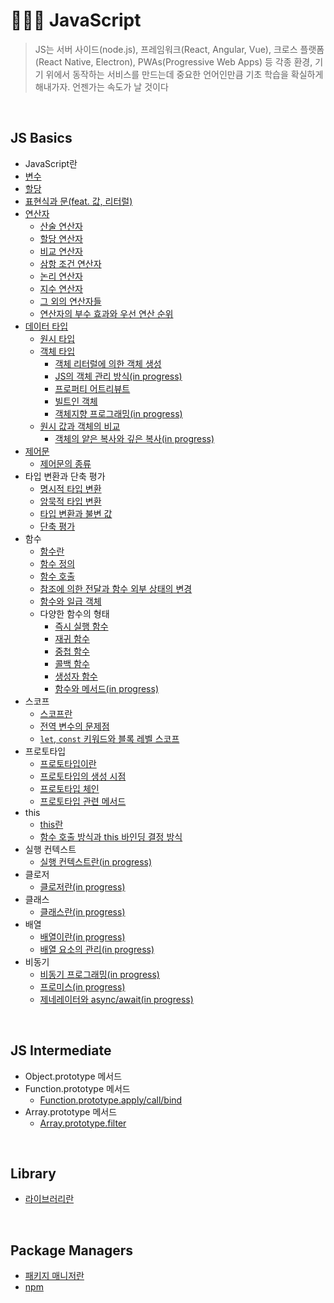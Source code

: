 # 🏃🏻‍♂️ JavaScript

> JS는 서버 사이드(node.js), 프레임워크(React, Angular, Vue), 크로스 플랫폼(React Native, Electron), PWAs(Progressive Web Apps) 등 각종 환경, 기기 위에서 동작하는 서비스를 만드는데 중요한 언어인만큼 기초 학습을 확실하게 해내가자. 언젠가는 속도가 날 것이다

<br>

## JS Basics

- JavaScript란
- [변수](https://github.com/jacenam/WIL-archive/blob/main/Web%20Development/JS/JS-Basics/%5BMJS-001%5D_VARIABLE/variable.md)
- [할당](https://github.com/jacenam/WIL-archive/blob/main/Web%20Development/JS/JS-Basics/%5BMJS-002%5D_ASSIGNMENT/assignment.md)
- [표현식과 문(feat. 값, 리터럴)](https://github.com/jacenam/WIL-archive/blob/main/Web%20Development/JS/JS-Basics/%5BMJS-003%5D_EXPRESSION/expression.md)
- [연산자](https://github.com/jacenam/WIL-archive/blob/main/Web%20Development/JS/JS-Basics/%5BMJS-004%5D_OPERATOR/%5B000%5D_operator-intro.md)
  - [산술 연산자](https://github.com/jacenam/WIL-archive/blob/main/Web%20Development/JS/JS-Basics/%5BMJS-004%5D_OPERATOR/%5B001%5D_arithmetic-operator.md)
  - [할당 연산자](https://github.com/jacenam/WIL-archive/blob/main/Web%20Development/JS/JS-Basics/%5BMJS-004%5D_OPERATOR/%5B002%5D_assignment-operator.md)
  - [비교 연산자](https://github.com/jacenam/WIL-archive/blob/main/Web%20Development/JS/JS-Basics/%5BMJS-004%5D_OPERATOR/%5B003%5D_comparison-operator.md)
  - [삼항 조건 연산자](https://github.com/jacenam/WIL-archive/blob/main/Web%20Development/JS/JS-Basics/%5BMJS-004%5D_OPERATOR/%5B004%5D_ternary-operator.md)
  - [논리 연산자](https://github.com/jacenam/WIL-archive/blob/main/Web%20Development/JS/JS-Basics/%5BMJS-004%5D_OPERATOR/%5B005%5D_logical-operator.md)
  - [지수 연산자](https://github.com/jacenam/WIL-archive/blob/main/Web%20Development/JS/JS-Basics/%5BMJS-004%5D_OPERATOR/%5B006%5D_exponentiation-operator.md)
  - [그 외의 연산자들](https://github.com/jacenam/WIL-archive/blob/main/Web%20Development/JS/JS-Basics/%5BMJS-004%5D_OPERATOR/%5B007%5D_other-operators.md)
  - [연산자의 부수 효과와 우선 연산 순위](https://github.com/jacenam/WIL-archive/blob/main/Web%20Development/JS/JS-Basics/%5BMJS-004%5D_OPERATOR/%5B008%5D_operator-after-effect.md)
- [데이터 타입](https://github.com/jacenam/WIL-archive/blob/main/Web%20Development/JS/JS-Basics/%5BMJS-005%5D_DATA-TYPE/%5B000%5D_data-type.md)
  - [원시 타입](https://github.com/jacenam/WIL-archive/blob/main/Web%20Development/JS/JS-Basics/%5BMJS-005%5D_DATA-TYPE/%5B002%5D%5B1%5D_object-literal.md)
  - [객체 타입](https://github.com/jacenam/WIL-archive/blob/main/Web%20Development/JS/JS-Basics/%5BMJS-005%5D_DATA-TYPE/%5B002%5D_object-type.md)
    - [객체 리터럴에 의한 객체 생성](https://github.com/jacenam/WIL-archive/blob/main/Web%20Development/JS/JS-Basics/%5BMJS-005%5D_DATA-TYPE/%5B002%5D%5B1%5D_object-literal.md)
    - [JS의 객체 관리 방식(in progress)](https://github.com/jacenam/WIL-archive/blob/main/Web%20Development/JS/JS-Basics/%5BMJS-005%5D_DATA-TYPE/%5B002%5D%5B2%5D_js-object.md)
    - [프로퍼티 어트리뷰트](https://github.com/jacenam/WIL-archive/blob/main/Web%20Development/JS/JS-Basics/%5BMJS-005%5D_DATA-TYPE/%5B002%5D%5B3%5D_property-attribute.md)
    - [빌트인 객체](https://github.com/jacenam/WIL-archive/blob/main/Web%20Development/JS/JS-Basics/%5BMJS-005%5D_DATA-TYPE/%5B002%5D%5B4%5D_built-in--object.md)
    - [객체지향 프로그래밍(in progress)](https://github.com/jacenam/WIL-archive/blob/main/Web%20Development/JS/JS-Basics/%5BMJS-005%5D_DATA-TYPE/%5B002%5D%5B5%5D_object-oriented-programming.md)
  - [원시 값과 객체의 비교](https://github.com/jacenam/WIL-archive/blob/main/Web%20Development/JS/JS-Basics/%5BMJS-005%5D_DATA-TYPE/%5B003%5D_primitive-object-comparison.md)
    - [객체의 얕은 복사와 깊은 복사(in progress)](https://github.com/jacenam/WIL-archive/blob/main/Web%20Development/JS/JS-Basics/%5BMJS-005%5D_DATA-TYPE/%5B003%5D%5B1%5D_shallow-deep-copy.md)
- [제어문](https://github.com/jacenam/WIL-archive/blob/main/Web%20Development/JS/JS-Basics/%5BMJS-006%5D_CONTROL-FLOW/%5B001%5D_control-flow-statement--intro.md)
  - [제어문의 종류](https://github.com/jacenam/WIL-archive/blob/main/Web%20Development/JS/JS-Basics/%5BMJS-006%5D_CONTROL-FLOW/%5B002%5D_control-flow-statements.md)
- 타입 변환과 단축 평가
  - [명시적 타입 변환](https://github.com/jacenam/WIL-archive/blob/main/Web%20Development/JS/JS-Basics/%5BMJS-007%5D_COERCION-SHORT-CIRCUIT/%5B001%5D_explicit-coercion.md)
  - [암묵적 타입 변환](https://github.com/jacenam/WIL-archive/blob/main/Web%20Development/JS/JS-Basics/%5BMJS-007%5D_COERCION-SHORT-CIRCUIT/%5B002%5D_implicit-coercion.md)
  - [타입 변환과 불변 값](https://github.com/jacenam/WIL-archive/blob/main/Web%20Development/JS/JS-Basics/%5BMJS-007%5D_COERCION-SHORT-CIRCUIT/%5B003%5D_type-casting.md)
  - [단축 평가](https://github.com/jacenam/WIL-archive/blob/main/Web%20Development/JS/JS-Basics/%5BMJS-007%5D_COERCION-SHORT-CIRCUIT/%5B004%5D_short-circuit--evaluation.md)
- 함수
  - [함수란](https://github.com/jacenam/WIL-archive/blob/main/Web%20Development/JS/JS-Basics/%5BMJS-008%5D_FUNCTION/%5B001%5D_function-intro.md)
  - [함수 정의](https://github.com/jacenam/WIL-archive/blob/main/Web%20Development/JS/JS-Basics/%5BMJS-008%5D_FUNCTION/%5B002%5D_defining-functions.md)
  - [함수 호출](https://github.com/jacenam/WIL-archive/blob/main/Web%20Development/JS/JS-Basics/%5BMJS-008%5D_FUNCTION/%5B003%5D_function-invoke.md)
  - [참조에 의한 전달과 함수 외부 상태의 변경](https://github.com/jacenam/WIL-archive/blob/main/Web%20Development/JS/JS-Basics/%5BMJS-008%5D_FUNCTION/%5B004%5D_pass-by-reference.md)
  - [함수와 일급 객체](https://github.com/jacenam/WIL-archive/blob/main/Web%20Development/JS/JS-Basics/%5BMJS-008%5D_FUNCTION/%5B005%5D_first-class-object.md)
  - 다양한 함수의 형태
    - [즉시 실행 함수](https://github.com/jacenam/WIL-archive/blob/main/Web%20Development/JS/JS-Basics/%5BMJS-008%5D_FUNCTION/%5BMJS-008%5D%5B1%5D_FUNCTIONS/%5B001%5D_immediately-invoked-function.md)
    - [재귀 함수](https://github.com/jacenam/WIL-archive/blob/main/Web%20Development/JS/JS-Basics/%5BMJS-008%5D_FUNCTION/%5BMJS-008%5D%5B1%5D_FUNCTIONS/%5B002%5D_recursive-function.md)
    - [중첩 함수](https://github.com/jacenam/WIL-archive/blob/main/Web%20Development/JS/JS-Basics/%5BMJS-008%5D_FUNCTION/%5BMJS-008%5D%5B1%5D_FUNCTIONS/%5B003%5D_nested-function.md)
    - [콜백 함수](https://github.com/jacenam/WIL-archive/blob/main/Web%20Development/JS/JS-Basics/%5BMJS-008%5D_FUNCTION/%5BMJS-008%5D%5B1%5D_FUNCTIONS/%5B004%5D_callback-function.md)
    - [생성자 함수](https://github.com/jacenam/WIL-archive/blob/main/Web%20Development/JS/JS-Basics/%5BMJS-008%5D_FUNCTION/%5BMJS-008%5D%5B1%5D_FUNCTIONS/%5B005%5D_constructor-function.md)
    - [함수와 메서드(in progress)](https://github.com/jacenam/WIL-archive/blob/main/Web%20Development/JS/JS-Basics/%5BMJS-008%5D_FUNCTION/%5BMJS-008%5D%5B1%5D_FUNCTIONS/%5B006%5D_functions-methods.md)
- 스코프
  - [스코프란](https://github.com/jacenam/WIL-archive/blob/main/Web%20Development/JS/JS-Basics/%5BMJS-009%5D_SCOPE/%5B001%5D_scope-intro.md)
  - [전역 변수의 문제점](https://github.com/jacenam/WIL-archive/blob/main/Web%20Development/JS/JS-Basics/%5BMJS-009%5D_SCOPE/%5B002%5D_global-variable.md)
  - [`let`, `const` 키워드와 블록 레벨 스코프](https://github.com/jacenam/WIL-archive/blob/main/Web%20Development/JS/JS-Basics/%5BMJS-009%5D_SCOPE/%5B003%5D_variable-indentifiers.md)
- 프로토타입
  - [프로토타입이란](https://github.com/jacenam/WIL-archive/blob/main/Web%20Development/JS/JS-Basics/%5BMJS-010%5D_PROTOTYPE/%5B001%5D_prototype-intro.md)
  - [프로토타입의 생성 시점](https://github.com/jacenam/WIL-archive/blob/main/Web%20Development/JS/JS-Basics/%5BMJS-010%5D_PROTOTYPE/%5B002%5D_prototype-creation.md)
  - [프로토타입 체인](https://github.com/jacenam/WIL-archive/blob/main/Web%20Development/JS/JS-Basics/%5BMJS-010%5D_PROTOTYPE/%5B003%5D_prototype-chain.md)
  - [프로토타입 관련 메서드](https://github.com/jacenam/WIL-archive/blob/main/Web%20Development/JS/JS-Basics/%5BMJS-010%5D_PROTOTYPE/%5B004%5D_prototype-methods.md)
- this
  - [this란](https://github.com/jacenam/WIL-archive/blob/main/Web%20Development/JS/JS-Basics/%5BMJS-011%5D_THIS/%5B001%5D_this-intro.md)
  - [함수 호출 방식과 this 바인딩 결정 방식](https://github.com/jacenam/WIL-archive/blob/main/Web%20Development/JS/JS-Basics/%5BMJS-011%5D_THIS/%5B002%5D_function-invoke-this-binding.md)
- 실행 컨텍스트
  - [실행 컨텍스트란(in progress)](https://github.com/jacenam/WIL-archive/blob/main/Web%20Development/JS/JS-Basics/%5BMJS-012%5D_EXECUTION-CONTEXT/execution%20context.md)
- 클로저
  - [클로저란(in progress)](https://github.com/jacenam/WIL-archive/blob/main/Web%20Development/JS/JS-Basics/%5BMJS-013%5D_CLOSURE/closure.md)
- 클래스
  - [클래스란(in progress)]()
- 배열
  - [배열이란(in progress)](https://github.com/jacenam/WIL-archive/blob/main/Web%20Development/JS/JS-Basics/%5BMJS-014%5D_ARRAY/%5B001%5D_array-intro.md)
  - [배열 요소의 관리(in progress)](https://github.com/jacenam/WIL-archive/blob/main/Web%20Development/JS/JS-Basics/%5BMJS-014%5D_ARRAY/%5B002%5D_array-element.md)
- 비동기
  - [비동기 프로그래밍(in progress)](https://github.com/jacenam/WIL-archive/blob/main/Web%20Development/JS/JS-Basics/%5BMJS-015%5D_ASYNCHRONOUS/%5B001%5D_asynchronous-programming.md)
  - [프로미스(in progress)](https://github.com/jacenam/WIL-archive/blob/main/Web%20Development/JS/JS-Basics/%5BMJS-015%5D_ASYNCHRONOUS/%5B002%5D_promise.md)
  - [제네레이터와 async/await(in progress)](https://github.com/jacenam/WIL-archive/blob/main/Web%20Development/JS/JS-Basics/%5BMJS-015%5D_ASYNCHRONOUS/%5B003%5D_async-await.md)

<br>

## JS Intermediate

- Object.prototype 메서드
- Function.prototype 메서드
  - [Function.prototype.apply/call/bind]()
- Array.prototype 메서드
  - [Array.prototype.filter]()

<br>

## Library

- [라이브러리란]()

<br>

## Package Managers

- [패키지 매니저란]()
- [npm]()
